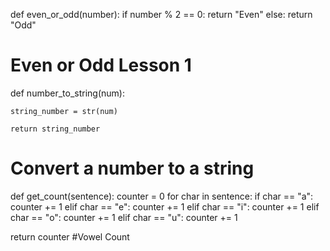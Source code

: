 def even_or_odd(number):
    if number % 2 == 0: 
        return "Even" 
    else: 
        return "Odd" 
# Even or Odd Lesson 1 

def number_to_string(num):
    
    string_number = str(num)
    
    return string_number 
# Convert a number to a string 

def get_count(sentence):
  counter = 0
  for char in sentence: 
    if char == "a":
      counter += 1
    elif char == "e":
      counter += 1
    elif char == "i":
      counter += 1
    elif char == "o":
      counter += 1
    elif char == "u":
      counter += 1
      
  return counter 
#Vowel Count 
